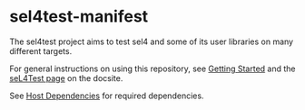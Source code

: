 <!--
     Copyright 2017, Data61
     Commonwealth Scientific and Industrial Research Organisation (CSIRO)
     ABN 41 687 119 230.

     This software may be distributed and modified according to the terms of
     the BSD 2-Clause license. Note that NO WARRANTY is provided.
     See "LICENSE_BSD2.txt" for details.

     @TAG(DATA61_BSD)
-->
sel4test-manifest
=================
The sel4test project aims to test sel4 and some of its user libraries on many different targets.

For general instructions on using this repository, see [Getting Started](/GettingStarted)
and the [seL4Test page](/seL4Test) on the docsite.

See [Host Dependencies](https://docs.sel4.systems/HostDependencies) for required dependencies.
